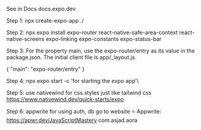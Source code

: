 See in Docs docs.expo.dev

Step 1: npx create-expo-app ./

Step 2: npx expo install expo-router react-native-safe-area-context react-native-screens expo-linking expo-constants expo-status-bar

Step 3: For the property main, use the expo-router/entry as its value in the package.json. The initial client file is app/\_layout.js.

{
"main": "expo-router/entry"
}

Step 4: npx expo start -c 'for starting the expo app'\

Step 5: use nativewind for css styles just like tailwind css https://www.nativewind.dev/quick-starts/expo

Step 6: appwrite for using auth, db go to website ⭐ Appwrite: https://apwr.dev/JavaScriptMastery
com.asjad.aora
